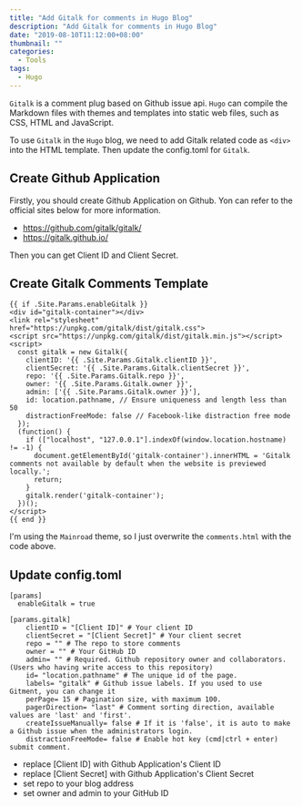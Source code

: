 ```yaml
---
title: "Add Gitalk for comments in Hugo Blog"
description: "Add Gitalk for comments in Hugo Blog"
date: "2019-08-10T11:12:00+08:00"
thumbnail: ""
categories:
  - Tools
tags:
  - Hugo
---
```


`Gitalk` is a comment plug based on Github issue api. 
`Hugo` can compile the Markdown files with themes and templates into static web files, such as CSS, HTML and JavaScript.

To use `Gitalk` in the `Hugo` blog, we need to add Gitalk related code as `<div>` into the HTML template.
Then update the config.toml for `Gitalk`.
<!--more-->

## Create Github Application
Firstly, you should create Github Application on Github.
Yon can refer to the official sites below for more information.

- https://github.com/gitalk/gitalk/
- https://gitalk.github.io/

Then you can get Client ID and Client Secret.

## Create Gitalk Comments Template
```
{{ if .Site.Params.enableGitalk }}
<div id="gitalk-container"></div>
<link rel="stylesheet" href="https://unpkg.com/gitalk/dist/gitalk.css">
<script src="https://unpkg.com/gitalk/dist/gitalk.min.js"></script>
<script>
  const gitalk = new Gitalk({
    clientID: '{{ .Site.Params.Gitalk.clientID }}',
    clientSecret: '{{ .Site.Params.Gitalk.clientSecret }}',
    repo: '{{ .Site.Params.Gitalk.repo }}',
    owner: '{{ .Site.Params.Gitalk.owner }}',
    admin: ['{{ .Site.Params.Gitalk.owner }}'],
    id: location.pathname, // Ensure uniqueness and length less than 50
    distractionFreeMode: false // Facebook-like distraction free mode
  });
  (function() {
    if (["localhost", "127.0.0.1"].indexOf(window.location.hostname) != -1) {
      document.getElementById('gitalk-container').innerHTML = 'Gitalk comments not available by default when the website is previewed locally.';
      return;
    }
    gitalk.render('gitalk-container');
  })();
</script>
{{ end }}
```

I'm using the `Mainroad` theme, so I just overwrite the `comments.html` with the code above.

## Update config.toml
```
[params]
  enableGitalk = true
  
[params.gitalk]
    clientID = "[Client ID]" # Your client ID
    clientSecret = "[Client Secret]" # Your client secret
    repo = "" # The repo to store comments
    owner = "" # Your GitHub ID
    admin= "" # Required. Github repository owner and collaborators. (Users who having write access to this repository)
    id= "location.pathname" # The unique id of the page.
    labels= "gitalk" # Github issue labels. If you used to use Gitment, you can change it
    perPage= 15 # Pagination size, with maximum 100.
    pagerDirection= "last" # Comment sorting direction, available values are 'last' and 'first'.
    createIssueManually= false # If it is 'false', it is auto to make a Github issue when the administrators login.
    distractionFreeMode= false # Enable hot key (cmd|ctrl + enter) submit comment.
```

- replace [Client ID] with Github Application's Client ID
- replace [Client Secret] with Github Application's Client Secret
- set repo to your blog address
- set owner and admin to your GitHub ID
